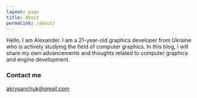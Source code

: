 ```yaml
---
layout: page
title: About
permalink: /about/
---
```


Hello, I am Alexander. I am a 21-year-old graphics developer from Ukraine who is actively studying the field of computer graphics. In this blog, I will share my own advancements and thoughts related to computer graphics and engine development.

### Contact me

[akrysanchuk@gmail.com](mailto:akrysanchuk@gmail.com)
